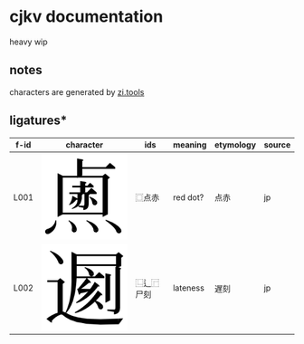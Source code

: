 # cjkv documentation

heavy wip

## notes

characters are generated by [zi.tools](https://zi.tools/?secondary=ids)

## ligatures\*

| f-id | character             | ids      | meaning  | etymology | source |
| ---- | --------------------- | -------- | -------- | --------- | ------ |
| L001 | ![lig1.svg](lig1.svg) | ⿴点赤    | red dot? | 点赤       | jp     |
| L002 | ![lig2.svg](lig2.svg) | ⿺辶⿸尸刻 | lateness | 遅刻       | jp     |
